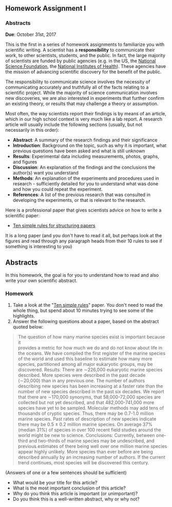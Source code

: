 ## Homework Assignment I
### Abstracts

**Due**: October 31st, 2017

This is the first in a series of homework assignments to familiarize you with scientific writing. A scientist has a **responsibility** to communicate their work, to other scientists, students, and the public. In fact, the large majority of scientists are funded by public agencies (e.g. in the US, the [National Science Foundation](https://nsf.gov/), the [National Institutes of Health](https://www.nih.gov/)). These agencies have the mission of advancing scientific discovery for the benefit of the public. 

The responsibility to communicate science involves the necessity of communicating accurately and truthfully all of the facts relating to a scientific project. While the majority of science communication involves new discoveries, we are also interested in experiments that further confirm an existing theory, or results that may challenge a theory or assumption. 

Most often, the way scientists report their findings is by means of an article, which in our high school context is very much like a lab report. A research article will usually include the following sections (usually, but not necessarily in this order):

- **Abstract**: A summary of the research findings and their significance 
- **Introduction**: Background on the topic, such as why it is important, what previous questions have been asked and what is still unknown
- **Results**: Experimental data including measurements, photos, graphs, and figures
- **Discussion**: An explanation of the findings and the conclusions the author(s) want you understand
- **Methods**: An explanation of the experiments and procedures used in research - sufficiently detailed for you to understand what was done and how you could repeat the experiment. 
- **References**: A list of the previous research that was consulted in developing the experiments, or that is relevant to the research. 

Here is a professional paper that gives scientists advice on how to write a scientific paper: 
-  [Ten simple rules for structuring papers](http://journals.plos.org/ploscompbiol/article?id=10.1371/journal.pcbi.1005619)

It is a long paper (and you don't have to read it all, but perhaps look at the figures and read through any paragraph heads from their 10 rules to see if something is interesting to you)

## Abstracts

In this homework, the goal is for you to understand how to read and also write your own scientific abstract. 

### Homework

1. Take a look at the "[Ten simple rules](http://journals.plos.org/ploscompbiol/article?id=10.1371/journal.pcbi.1005619)" paper. You don't need to read the whole thing, but spend about 10 minutes trying to see some of the highlights. 
2. Answer the following questions about a paper, based on the abstract quoted below:

> The question of how many marine species exist is important because it   
provides a metric for how much we do and do not know about life in the oceans. We have compiled the first register of the marine species of the world and used this baseline to estimate how many more species, partitioned among all major eukaryotic groups, may be discovered. Results: There are ∼226,000 eukaryotic marine species described. More species were described in the past decade (∼20,000) than in any previous one. The number of authors describing new species has been increasing at a faster rate than the number of new species described in the past six decades. We report that there are ∼170,000 synonyms, that 58,000-72,000 species are collected but not yet described, and that 482,000-741,000 more species have yet to be sampled. Molecular methods may add tens of thousands of cryptic species. Thus, there may be 0.7-1.0 million marine species. Past rates of description of new species indicate there may be 0.5 ± 0.2 million marine species. On average 37% (median 31%) of species in over 100 recent field studies around the world might be new to science. Conclusions: Currently, between one-third and two-thirds of marine species may be undescribed, and previous estimates of there being well over one million marine species appear highly unlikely. More species than ever before are being described annually by an increasing number of authors. If the current trend continues, most species will be discovered this century. 
 
  (Answers of one or a few sentences should be sufficient)
  
- What would be your title for this article?
- What is the most important conclusion of this article?
- Why do you think this article is important (or unimportant)?
- Do you think this is a well-written abstract, why or why not?


